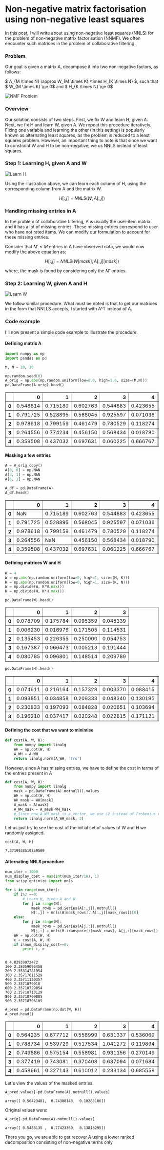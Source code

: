 
# Non-negative matrix factorisation using non-negative least squares

In this post, I will write about using non-negative least squares (NNLS) for the problem of non-negative matrix factorisation (NNMF). We often encounter such matrices in the problem of collaborative filtering.

### Problem

Our goal is given a matrix A, decompose it into two non-negative factors, as follows:

$ A_{M \times N} \approx W_{M \times K} \times H_{K \times N} $, such that $ W_{M \times K} \ge 0$ and $ H_{K \times N} \ge 0$ 

![NMF Problem](files/nmf_problem.jpg)

### Overview

Our solution consists of two steps. First, we fix W and learn H, given A. Next, we fix H and learn W, given A. We repeat this procedure iteratively. Fixing one variable and learning the other (in this setting) is popularly known as alternating least squares, as the problem is reduced to a least squares problem. However, an important thing to note is that since we want to constraint W and H to be non-negative, we us NNLS instead of least squares.

### Step 1: Learning H, given A and W

![Learn H](files/nnls_1.jpg)

Using the illustration above, we can learn each column of H, using the corresponding column from A and the matrix W.

$$
\begin{equation}H[:, j] = NNLS (W, A[:,j]) \end{equation}
$$

### Handling missing entries in A

In the problem of collaborative filtering, A is usually the user-item matrix and it has a lot of missing entries. These missing entries correspond to user who have not rated items. We can modify our formulation to account for these missing entries. 

Consider that $M' \le M$ entries in A have observed data, we would now modify the above equation as:


$$
\begin{equation}H[:, j] = NNLS (W [mask], A[:,j][mask]) \end{equation}
$$

where, the mask is found by considering only the $M'$ entries.

### Step 2: Learning W, given A and H

![Learn W](files/nnls_2.jpg)

We follow similar procedure. What must be noted is that to get our matrices in the form that NNLLS accepts, I started with A^T instead of A.

### Code example

I'll now present a simple code example to illustrate the procedure.

#### Defining matrix A


```python
import numpy as np
import pandas as pd

M, N = 20, 10

np.random.seed(0)
A_orig = np.abs(np.random.uniform(low=0.0, high=1.0, size=(M,N)))
pd.DataFrame(A_orig).head()
```




<div>
<table border="1" class="dataframe">
  <thead>
    <tr style="text-align: right;">
      <th></th>
      <th>0</th>
      <th>1</th>
      <th>2</th>
      <th>3</th>
      <th>4</th>
      <th>5</th>
      <th>6</th>
      <th>7</th>
      <th>8</th>
      <th>9</th>
    </tr>
  </thead>
  <tbody>
    <tr>
      <th>0</th>
      <td>0.548814</td>
      <td>0.715189</td>
      <td>0.602763</td>
      <td>0.544883</td>
      <td>0.423655</td>
      <td>0.645894</td>
      <td>0.437587</td>
      <td>0.891773</td>
      <td>0.963663</td>
      <td>0.383442</td>
    </tr>
    <tr>
      <th>1</th>
      <td>0.791725</td>
      <td>0.528895</td>
      <td>0.568045</td>
      <td>0.925597</td>
      <td>0.071036</td>
      <td>0.087129</td>
      <td>0.020218</td>
      <td>0.832620</td>
      <td>0.778157</td>
      <td>0.870012</td>
    </tr>
    <tr>
      <th>2</th>
      <td>0.978618</td>
      <td>0.799159</td>
      <td>0.461479</td>
      <td>0.780529</td>
      <td>0.118274</td>
      <td>0.639921</td>
      <td>0.143353</td>
      <td>0.944669</td>
      <td>0.521848</td>
      <td>0.414662</td>
    </tr>
    <tr>
      <th>3</th>
      <td>0.264556</td>
      <td>0.774234</td>
      <td>0.456150</td>
      <td>0.568434</td>
      <td>0.018790</td>
      <td>0.617635</td>
      <td>0.612096</td>
      <td>0.616934</td>
      <td>0.943748</td>
      <td>0.681820</td>
    </tr>
    <tr>
      <th>4</th>
      <td>0.359508</td>
      <td>0.437032</td>
      <td>0.697631</td>
      <td>0.060225</td>
      <td>0.666767</td>
      <td>0.670638</td>
      <td>0.210383</td>
      <td>0.128926</td>
      <td>0.315428</td>
      <td>0.363711</td>
    </tr>
  </tbody>
</table>
</div>



#### Masking a few entries


```python
A = A_orig.copy()
A[0, 0] = np.NAN
A[3, 1] = np.NAN
A[6, 3] = np.NAN
```


```python
A_df = pd.DataFrame(A)
A_df.head()
```




<div>
<table border="1" class="dataframe">
  <thead>
    <tr style="text-align: right;">
      <th></th>
      <th>0</th>
      <th>1</th>
      <th>2</th>
      <th>3</th>
      <th>4</th>
      <th>5</th>
      <th>6</th>
      <th>7</th>
      <th>8</th>
      <th>9</th>
    </tr>
  </thead>
  <tbody>
    <tr>
      <th>0</th>
      <td>NaN</td>
      <td>0.715189</td>
      <td>0.602763</td>
      <td>0.544883</td>
      <td>0.423655</td>
      <td>0.645894</td>
      <td>0.437587</td>
      <td>0.891773</td>
      <td>0.963663</td>
      <td>0.383442</td>
    </tr>
    <tr>
      <th>1</th>
      <td>0.791725</td>
      <td>0.528895</td>
      <td>0.568045</td>
      <td>0.925597</td>
      <td>0.071036</td>
      <td>0.087129</td>
      <td>0.020218</td>
      <td>0.832620</td>
      <td>0.778157</td>
      <td>0.870012</td>
    </tr>
    <tr>
      <th>2</th>
      <td>0.978618</td>
      <td>0.799159</td>
      <td>0.461479</td>
      <td>0.780529</td>
      <td>0.118274</td>
      <td>0.639921</td>
      <td>0.143353</td>
      <td>0.944669</td>
      <td>0.521848</td>
      <td>0.414662</td>
    </tr>
    <tr>
      <th>3</th>
      <td>0.264556</td>
      <td>NaN</td>
      <td>0.456150</td>
      <td>0.568434</td>
      <td>0.018790</td>
      <td>0.617635</td>
      <td>0.612096</td>
      <td>0.616934</td>
      <td>0.943748</td>
      <td>0.681820</td>
    </tr>
    <tr>
      <th>4</th>
      <td>0.359508</td>
      <td>0.437032</td>
      <td>0.697631</td>
      <td>0.060225</td>
      <td>0.666767</td>
      <td>0.670638</td>
      <td>0.210383</td>
      <td>0.128926</td>
      <td>0.315428</td>
      <td>0.363711</td>
    </tr>
  </tbody>
</table>
</div>



#### Defining matrices W and H


```python
K = 4
W = np.abs(np.random.uniform(low=0, high=1, size=(M, K)))
H = np.abs(np.random.uniform(low=0, high=1, size=(K, N)))
W = np.divide(W, K*W.max())
H = np.divide(H, K*H.max())
```


```python
pd.DataFrame(W).head()
```




<div>
<table border="1" class="dataframe">
  <thead>
    <tr style="text-align: right;">
      <th></th>
      <th>0</th>
      <th>1</th>
      <th>2</th>
      <th>3</th>
    </tr>
  </thead>
  <tbody>
    <tr>
      <th>0</th>
      <td>0.078709</td>
      <td>0.175784</td>
      <td>0.095359</td>
      <td>0.045339</td>
    </tr>
    <tr>
      <th>1</th>
      <td>0.006230</td>
      <td>0.016976</td>
      <td>0.171505</td>
      <td>0.114531</td>
    </tr>
    <tr>
      <th>2</th>
      <td>0.135453</td>
      <td>0.226355</td>
      <td>0.250000</td>
      <td>0.054753</td>
    </tr>
    <tr>
      <th>3</th>
      <td>0.167387</td>
      <td>0.066473</td>
      <td>0.005213</td>
      <td>0.191444</td>
    </tr>
    <tr>
      <th>4</th>
      <td>0.080785</td>
      <td>0.096801</td>
      <td>0.148514</td>
      <td>0.209789</td>
    </tr>
  </tbody>
</table>
</div>




```python
pd.DataFrame(H).head()
```




<div>
<table border="1" class="dataframe">
  <thead>
    <tr style="text-align: right;">
      <th></th>
      <th>0</th>
      <th>1</th>
      <th>2</th>
      <th>3</th>
      <th>4</th>
      <th>5</th>
      <th>6</th>
      <th>7</th>
      <th>8</th>
      <th>9</th>
    </tr>
  </thead>
  <tbody>
    <tr>
      <th>0</th>
      <td>0.074611</td>
      <td>0.216164</td>
      <td>0.157328</td>
      <td>0.003370</td>
      <td>0.088415</td>
      <td>0.037721</td>
      <td>0.250000</td>
      <td>0.121806</td>
      <td>0.126649</td>
      <td>0.162827</td>
    </tr>
    <tr>
      <th>1</th>
      <td>0.093851</td>
      <td>0.034858</td>
      <td>0.209333</td>
      <td>0.048340</td>
      <td>0.130195</td>
      <td>0.057117</td>
      <td>0.024914</td>
      <td>0.219537</td>
      <td>0.247731</td>
      <td>0.244654</td>
    </tr>
    <tr>
      <th>2</th>
      <td>0.230833</td>
      <td>0.197093</td>
      <td>0.084828</td>
      <td>0.020651</td>
      <td>0.103694</td>
      <td>0.059133</td>
      <td>0.033735</td>
      <td>0.013604</td>
      <td>0.184756</td>
      <td>0.002910</td>
    </tr>
    <tr>
      <th>3</th>
      <td>0.196210</td>
      <td>0.037417</td>
      <td>0.020248</td>
      <td>0.022815</td>
      <td>0.171121</td>
      <td>0.062477</td>
      <td>0.107081</td>
      <td>0.141921</td>
      <td>0.219119</td>
      <td>0.185125</td>
    </tr>
  </tbody>
</table>
</div>



#### Defining the cost that we want to minimise


```python
def cost(A, W, H):
    from numpy import linalg
    WH = np.dot(W, H)
    A_WH = A-WH
    return linalg.norm(A_WH, 'fro')
```

However, since A has missing entries, we have to define the cost in terms of the entries present in A


```python
def cost(A, W, H):
    from numpy import linalg
    mask = pd.DataFrame(A).notnull().values
    WH = np.dot(W, H)
    WH_mask = WH[mask]
    A_mask = A[mask]
    A_WH_mask = A_mask-WH_mask
    # Since now A_WH_mask is a vector, we use L2 instead of Frobenius norm for matrix
    return linalg.norm(A_WH_mask, 2)
```

Let us just try to see the cost of the initial set of values of W and H we randomly assigned.


```python
cost(A, W, H)
```




    7.3719938519859509



#### Alternating NNLS procedure


```python
num_iter = 1000
num_display_cost = max(int(num_iter/10), 1)
from scipy.optimize import nnls

for i in range(num_iter):
    if i%2 ==0:
        # Learn H, given A and W
        for j in range(N):
            mask_rows = pd.Series(A[:,j]).notnull()
            H[:,j] = nnls(W[mask_rows], A[:,j][mask_rows])[0]
    else:
        for j in range(M):
            mask_rows = pd.Series(A[j,:]).notnull()
            W[j,:] = nnls(H.transpose()[mask_rows], A[j,:][mask_rows])[0]
    WH = np.dot(W, H)
    c = cost(A, W, H)
    if i%num_display_cost==0:
        print i, c
        
```

    0 4.03939072472
    100 2.38059096458
    200 2.35814781954
    300 2.35717011529
    400 2.35711130357
    500 2.3571079918
    600 2.35710729854
    700 2.35710713129
    800 2.35710709085
    900 2.35710708109



```python
A_pred = pd.DataFrame(np.dot(W, H))
A_pred.head()
```




<div>
<table border="1" class="dataframe">
  <thead>
    <tr style="text-align: right;">
      <th></th>
      <th>0</th>
      <th>1</th>
      <th>2</th>
      <th>3</th>
      <th>4</th>
      <th>5</th>
      <th>6</th>
      <th>7</th>
      <th>8</th>
      <th>9</th>
    </tr>
  </thead>
  <tbody>
    <tr>
      <th>0</th>
      <td>0.564235</td>
      <td>0.677712</td>
      <td>0.558999</td>
      <td>0.631337</td>
      <td>0.536069</td>
      <td>0.621925</td>
      <td>0.629133</td>
      <td>0.656010</td>
      <td>0.839802</td>
      <td>0.545072</td>
    </tr>
    <tr>
      <th>1</th>
      <td>0.788734</td>
      <td>0.539729</td>
      <td>0.517534</td>
      <td>1.041272</td>
      <td>0.119894</td>
      <td>0.448402</td>
      <td>0.172808</td>
      <td>0.658696</td>
      <td>0.493093</td>
      <td>0.825311</td>
    </tr>
    <tr>
      <th>2</th>
      <td>0.749886</td>
      <td>0.575154</td>
      <td>0.558981</td>
      <td>0.931156</td>
      <td>0.270149</td>
      <td>0.502035</td>
      <td>0.287008</td>
      <td>0.656178</td>
      <td>0.588916</td>
      <td>0.741519</td>
    </tr>
    <tr>
      <th>3</th>
      <td>0.377419</td>
      <td>0.743081</td>
      <td>0.370408</td>
      <td>0.637094</td>
      <td>0.071684</td>
      <td>0.529433</td>
      <td>0.767696</td>
      <td>0.628507</td>
      <td>0.832910</td>
      <td>0.605742</td>
    </tr>
    <tr>
      <th>4</th>
      <td>0.458661</td>
      <td>0.327143</td>
      <td>0.610012</td>
      <td>0.233134</td>
      <td>0.685559</td>
      <td>0.377750</td>
      <td>0.281483</td>
      <td>0.269960</td>
      <td>0.468756</td>
      <td>0.114950</td>
    </tr>
  </tbody>
</table>
</div>



Let's view the values of the masked entries. 


```python
A_pred.values[~pd.DataFrame(A).notnull().values]
```




    array([ 0.56423481,  0.74308143,  0.10283106])



Original values were:


```python
A_orig[~pd.DataFrame(A).notnull().values]
```




    array([ 0.5488135 ,  0.77423369,  0.13818295])



There you go, we are able to get recover A using a lower ranked decomposition consisting of non-negative terms only.
